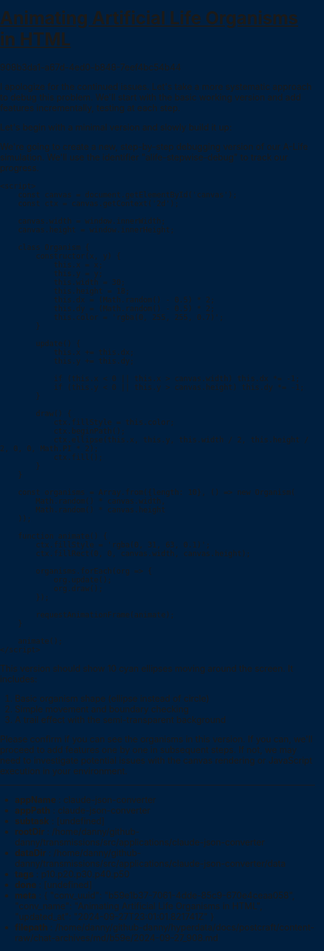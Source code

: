 # [Animating Artificial Life Organisms in HTML](https://claude.ai/chat/b59e1b37-7061-4dde-85c9-670e4ceaa058)

908b3da1-a67d-4ed0-b848-7eef4bc54b44

 I apologize for the continued issues. Let's take a more systematic approach to debug this problem. We'll start with the basic working version and add features incrementally, testing at each step.

Let's begin with a minimal version and slowly build it up:

<antThinking>We're going to create a new, step-by-step debugging version of our A-Life simulation. We'll use the identifier "alife-stepwise-debug" to track our progress.</antThinking>

<antArtifact identifier="alife-stepwise-debug" type="text/html" title="A-Life Stepwise Debug">
<!DOCTYPE html>
<html lang="en">
<head>
    <meta charset="UTF-8">
    <meta name="viewport" content="width=device-width, initial-scale=1.0">
    <title>A-Life Stepwise Debug</title>
    <style>
        body, html {
            margin: 0;
            padding: 0;
            height: 100%;
            overflow: hidden;
            background-color: #001f3f;
        }
        #canvas {
            position: absolute;
            top: 0;
            left: 0;
        }
    </style>
</head>
<body>
    <canvas id="canvas"></canvas>

    <script>
        const canvas = document.getElementById('canvas');
        const ctx = canvas.getContext('2d');

        canvas.width = window.innerWidth;
        canvas.height = window.innerHeight;

        class Organism {
            constructor(x, y) {
                this.x = x;
                this.y = y;
                this.width = 30;
                this.height = 18;
                this.dx = (Math.random() - 0.5) * 2;
                this.dy = (Math.random() - 0.5) * 2;
                this.color = 'rgba(0, 255, 255, 0.7)';
            }

            update() {
                this.x += this.dx;
                this.y += this.dy;

                if (this.x < 0 || this.x > canvas.width) this.dx *= -1;
                if (this.y < 0 || this.y > canvas.height) this.dy *= -1;
            }

            draw() {
                ctx.fillStyle = this.color;
                ctx.beginPath();
                ctx.ellipse(this.x, this.y, this.width / 2, this.height / 2, 0, 0, Math.PI * 2);
                ctx.fill();
            }
        }

        const organisms = Array.from({length: 10}, () => new Organism(
            Math.random() * canvas.width,
            Math.random() * canvas.height
        ));

        function animate() {
            ctx.fillStyle = 'rgba(0, 31, 63, 0.1)';
            ctx.fillRect(0, 0, canvas.width, canvas.height);
            
            organisms.forEach(org => {
                org.update();
                org.draw();
            });
            
            requestAnimationFrame(animate);
        }

        animate();
    </script>
</body>
</html>
</antArtifact>

This version should show 10 cyan ellipses moving around the screen. It includes:

1. Basic organism shape (ellipse instead of circle)
2. Simple movement and boundary checking
3. A trail effect with the semi-transparent background

Please confirm if you can see the organisms in this version. If you can, we'll proceed to add features one by one in subsequent steps. If not, we may need to investigate potential issues with the canvas rendering or JavaScript execution in your environment.

---

* **appName** : claude-json-converter
* **appPath** : claude-json-converter
* **subtask** : [undefined]
* **rootDir** : /home/danny/github-danny/transmissions/src/applications/claude-json-converter
* **dataDir** : /home/danny/github-danny/transmissions/src/applications/claude-json-converter/data
* **tags** : p10.p20.p30.p40.p50
* **done** : [undefined]
* **meta** : {
  "conv_uuid": "b59e1b37-7061-4dde-85c9-670e4ceaa058",
  "conv_name": "Animating Artificial Life Organisms in HTML",
  "updated_at": "2024-09-27T23:01:01.821741Z"
}
* **filepath** : /home/danny/github-danny/hyperdata/docs/postcraft/content-raw/chat-archives/md/b59e/2024-09-27_908.md